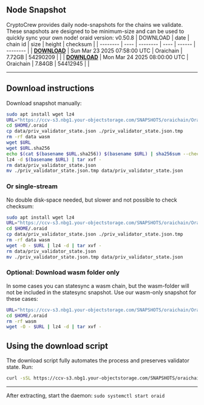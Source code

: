 ## Node Snapshot
CryptoCrew provides daily node-snapshots for the chains we validate. These snapshots are designed to be minimum-size and can be used to quickly sync your own node!
oraid version: v0.50.8
| DOWNLOAD | date | chain id | size | height | checksum |
| -------- | ---- | -------- | ---- | ------ | -------- |
| **[DOWNLOAD](https://ccv-s3.nbg1.your-objectstorage.com/SNAPSHOTS/oraichain/Oraichain_54290209.tar.lz4)** | Sun Mar 23 2025 07:58:00 UTC | Oraichain | 7.72GB | 54290209 |  |
| **[DOWNLOAD](https://ccv-s3.nbg1.your-objectstorage.com/SNAPSHOTS/oraichain/Oraichain_54412945.tar.lz4)** | Mon Mar 24 2025 08:00:00 UTC | Oraichain | 7.84GB | 54412945 |  |

---

## Download instructions
Download snapshot manually:
```sh
sudo apt install wget lz4
URL="https://ccv-s3.nbg1.your-objectstorage.com/SNAPSHOTS/oraichain/Oraichain_54412945.tar.lz4"
cd $HOME/.oraid
cp data/priv_validator_state.json ./priv_validator_state.json.tmp
rm -rf data wasm
wget $URL
wget $URL.sha256
echo $(cat $(basename $URL.sha256)) $(basename $URL) | sha256sum --check
lz4 -d $(basename $URL) | tar xvf -
rm data/priv_validator_state.json
mv ./priv_validator_state.json.tmp data/priv_validator_state.json
```

### Or single-stream
No double disk-space needed, but slower and not possible to check checksum:
```sh
sudo apt install wget lz4
URL="https://ccv-s3.nbg1.your-objectstorage.com/SNAPSHOTS/oraichain/Oraichain_54412945.tar.lz4"
cd $HOME/.oraid
cp data/priv_validator_state.json ./priv_validator_state.json.tmp
rm -rf data wasm
wget -O - $URL | lz4 -d | tar xvf -
rm data/priv_validator_state.json
mv ./priv_validator_state.json.tmp data/priv_validator_state.json
```
### Optional: Download wasm folder only
In some cases you can statesync a wasm chain, but the wasm-folder will not be included in the statesync snapshot. Use our wasm-only snapshot for these cases:
```sh
URL="https://ccv-s3.nbg1.your-objectstorage.com/SNAPSHOTS/oraichain/Oraichain_wasm.tar.lz4"
cd $HOME/.oraid
rm -rf wasm
wget -O - $URL | lz4 -d | tar xvf -
```
## Using the download script
The download script fully automates the process and preserves validator state. Run:
```sh
curl -sSL https://ccv-s3.nbg1.your-objectstorage.com/SNAPSHOTS/oraichain/download_snapshot.sh | bash
```
---

After extracting, start the daemon:
`sudo systemctl start oraid`
